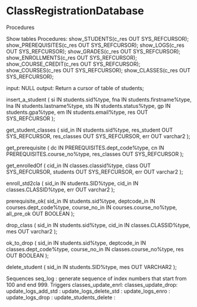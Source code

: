 # ClassRegistrationDatabase
Procedures

Show tables Procedures:
show_STUDENTS(c_res OUT SYS_REFCURSOR);
show_PREREQUISITES(c_res OUT SYS_REFCURSOR);
show_LOGS(c_res OUT SYS_REFCURSOR);
show_GRADES(c_res OUT SYS_REFCURSOR);
show_ENROLLMENTS(c_res OUT SYS_REFCURSOR);
show_COURSE_CREDIT(c_res OUT SYS_REFCURSOR);
show_COURSES(c_res OUT SYS_REFCURSOR);
show_CLASSES(c_res OUT SYS_REFCURSOR);

input:  NULL
output: Return a cursor of table of students;

insert_a_student (
si IN students.sid%type,
fna IN students.firstname%type,
lna IN students.lastname%type,
sts IN students.status%type,
gp IN students.gpa%type,
em IN students.email%type,
res OUT SYS_REFCURSOR
);

get_student_classes (
sid_in IN students.sid%type,
res_student OUT SYS_REFCURSOR,
res_classes OUT SYS_REFCURSOR,
err OUT varchar2
);

get_prerequisite (
dc IN PREREQUISITES.dept_code%type,
cn IN PREREQUISITES.course_no%type,
res_classes OUT SYS_REFCURSOR
);

get_enrolledOf (
cid_in IN classes.classid%type,
class OUT SYS_REFCURSOR,
students OUT SYS_REFCURSOR,
err OUT varchar2
);

enroll_std2cla (
sid_in IN students.SID%type,
cid_in IN classes.CLASSID%type,
err OUT varchar2
);

prerequisite_ok(
sid_in IN students.sid%type,
deptcode_in IN courses.dept_code%type,
course_no_in IN courses.course_no%type,
all_pre_ok OUT BOOLEAN
);

drop_class (
sid_in IN students.sid%type,
cid_in IN classes.CLASSID%type,
mes OUT varchar2
);

ok_to_drop (
sid_in IN students.sid%type,
deptcode_in IN classes.dept_code%type,
course_no_in IN classes.course_no%type,
res OUT BOOLEAN
);

delete_student (
sid_in IN students.SID%type,
mes OUT VARCHAR2
);



Sequences
seq_log : generate sequence of index numbers that start from 100 and end 999.
Triggers
classes_update_enrl:
classes_update_drop:
update_logs_add_std :
update_logs_delete_std :
update_logs_enro :
update_logs_drop :
update_students_delete :

